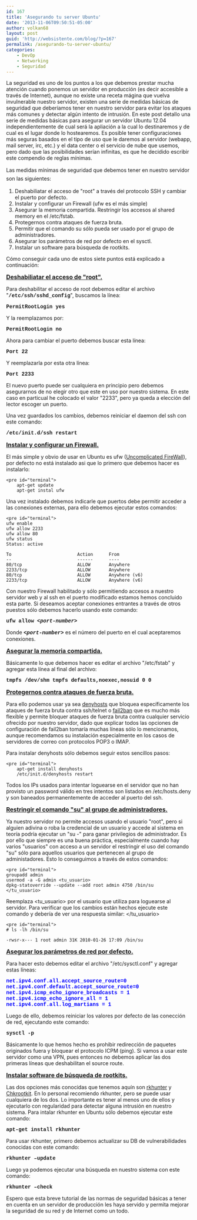 ```yaml
---
id: 167
title: 'Asegurando tu server Ubuntu'
date: '2013-11-06T09:50:51-05:00'
author: volkan68
layout: post
guid: 'http://websistente.com/blog/?p=167'
permalink: /asegurando-tu-server-ubuntu/
categories:
    - DevOp
    - Networking
    - Seguridad
---
```


 La seguridad es uno de los puntos a los que debemos prestar mucha atención cuando ponemos un servidor en producción (es decir accesible a través de Internet), aunque no existe una receta mágina que vuelva invulnerable nuestro servidor, existen una serie de medidas básicas de seguridad que deberíamos tener en nuestro servidor para evitar los ataques más comunes y detectar algún intento de intrusión. En este post detallo una serie de medidas básicas para asegurar un servidor Ubuntu 12.04 independientemente de cual será la apliación a la cual lo destinaremos y de cual es el lugar donde lo hostearemos. Es posible tener configuraciones más seguras basados en el tipo de uso que le daremos al servidor (webapp, mail server, irc, etc.) y el data center o el servicio de nube que usemos, pero dado que las posibilidades serían infinitas, es que he decidido escribir este compendio de reglas mínimas.

 <span style="line-height: 1.6em;">Las medidas mínimas de seguridad que debemos tener en nuestro servidor son las siguientes:</span>

1. Deshabiliatar el acceso de "root" a través del protocolo SSH y cambiar el puerto por defecto.
2. Instalar y configurar un Firewall (ufw es el más simple)
3. Asegurar la memoria compartida. Restringir los accesos al shared memory en el /etc/fstab.
4. Protegernos contra ataques de fuerza bruta.
5. Permitir que el comando su sólo pueda ser usado por el grupo de administradores.
6. Asegurar los parámetros de red por defecto en el sysctl.
7. Instalar un software para búsqueda de rootkits.

 Cómo conseguir cada uno de estos siete puntos está explicado a continuación:

 <span style="font-size:16px;"><u>**Deshabiliatar el acceso de "root".**</u></span>

 Para deshabilitar el acceso de root debemos editar el archivo "<span style="font-family:courier new,courier,monospace;">**/etc/ssh/sshd\_config**</span>", buscamos la línea:

 <span style="font-family:courier new,courier,monospace;">**PermitRootLogin yes**</span>

 Y la reemplazamos por:

 <span style="font-family:courier new,courier,monospace;">**PermitRootLogin no**</span>

 Ahora para cambiar el puerto debemos buscar esta línea:

 **<span style="font-family:courier new,courier,monospace;">Port 22</span>**

 Y reemplazarla por esta otra línea:

 <span style="font-family:courier new,courier,monospace;">**Port 2233**</span>

 El nuevo puerto puede ser cualquiera en principio pero debemos asegurarnos de no elegir otro que este en uso por nuestro sistema. En este caso en particual he colocado el valor "2233", pero ya queda a elección del lector escoger un puerto.

 Una vez guardados los cambios, debemos reiniciar el daemon del ssh con este comando:

 <span style="font-family:courier new,courier,monospace;">**/etc/init.d/ssh restart**</span>

 <span style="font-size:16px;"><u>**Instalar y configurar un Firewall.**</u></span>

 El más simple y obvio de usar en Ubuntu es ufw ([Uncomplicated FireWall](https://wiki.ubuntu.com/UncomplicatedFirewall?action=show&redirect=UbuntuFirewall)), por defecto no está instalado asi que lo primero que debemos hacer es instalarlo:

```
<pre id="terminal">
	apt-get update
	apt-get instal ufw
```

 Una vez instalado debemos indicarle que puertos debe permitir acceder a las conexiones externas, para ello debemos ejecutar estos comandos:

```
<pre id="terminal">
ufw enable 
ufw allow 2233
ufw allow 80
ufw status
Status: active

To                         Action      From
--                         ------      ----
80/tcp                     ALLOW       Anywhere
2233/tcp                   ALLOW       Anywhere
80/tcp                     ALLOW       Anywhere (v6)
2233/tcp                   ALLOW       Anywhere (v6)
```

 Con nuestro Firewall habilitado y sólo permitiendo accesos a nuestro servidor web y al ssh en el puerto modificado estamos hemos concluido esta parte. Si deseamos aceptar conexiones entrantes a través de otros puestos sólo debemos hacerlo usando este comando:

 <span style="font-family:courier new,courier,monospace;">**ufw allow &lt;*port-number*&gt;**</span>

 Donde <span style="font-family:courier new,courier,monospace;">**&lt;*port-number*&gt;**</span> es el número del puerto en el cual aceptaremos conexiones.

 <u><span style="font-size:16px;">**Asegurar la memoria compartida.**</span></u>

 Básicamente lo que debemos hacer es editar el archivo "/etc/fstab" y agregar esta línea al final del archivo:

 <span style="font-family:courier new,courier,monospace;">**tmpfs /dev/shm tmpfs defaults,noexec,nosuid 0 0**</span>

 <u><span style="font-size:16px;">**Protegernos contra ataques de fuerza bruta.**</span></u>

 Para ello podemos usar ya sea [denyhosts](http://denyhosts.sourceforge.net/) que bloquea específicamente los ataques de fuerza bruta contra ssh/telnet o [fail2ban](http://www.fail2ban.org/wiki/index.php/Main_Page) que es mucho más flexible y permite bloquer ataques de fuerza bruta contra cualquier servicio ofrecido por nuestro servidor, dado que explicar todos las opciones de configuración de fail2ban tomaría muchas líneas sólo lo mencionamos, aunque recomendamos su instalación especialmente en los casos de servidores de correo con protocolos POP3 o IMAP.

 Para instalar denyhosts sólo debemos seguir estos sencillos pasos:

```
<pre id="terminal">
	apt-get install denyhosts
	/etc/init.d/denyhosts restart
```

 Todos los IPs usados para intentar loguearse en el servidor que no han provisto un password válido en tres intentos son listados en /etc/hosts.deny y son baneados permanentemente de acceder al puerto del ssh.

 <span style="font-size:16px;"><u>**Restringir el comando "su" al grupo de administradores.**</u></span>

 Ya nuestro servidor no permite accesos usando el usuario "root", pero si alguien adivina o roba la credencial de un usuario y accede al sistema en teoría podría ejecutar un "su -" para ganar privilegios de administrador. Es por ello que siempre es una buena práctica, especialmente cuando hay varios "usuarios" con acceso a un servidor el restringir el uso del comando "su" sólo para aquellos usuarios que pertenecen al grupo de administadores. Esto lo conseguimos a través de estos comandos:

```
<pre id="terminal">
groupadd admin
usermod -a -G admin <tu_usuario>
dpkg-statoverride --update --add root admin 4750 /bin/su
</tu_usuario>
```

 Reemplaza <tu_usuario> por el usuario que utiliza para loguearse al servidor. Para verificar que los cambios están hechos ejecute este comando y debería de ver una respuesta similar: </tu_usuario>

```
<pre id="terminal">
# ls -lh /bin/su

-rwsr-x--- 1 root admin 31K 2010-01-26 17:09 /bin/su
```

 <u><span style="font-size:16px;">**Asegurar los parámetros de red por defecto.**</span></u>

 Para hacer esto debemos editar el archivo "/etc/sysctl.conf" y agregar estas líneas:

 <span style="color:#0000FF;"><span style="font-family:courier new,courier,monospace;">**net.ipv4.conf.all.accept\_source\_route=0  
 net.ipv4.conf.default.accept\_source\_route=0  
 net.ipv4.icmp\_echo\_ignore\_broadcasts = 1  
 net.ipv4.icmp\_echo\_ignore\_all = 1  
 net.ipv4.conf.all.log\_martians = 1**</span></span>

 Luego de ello, debemos reiniciar los valores por defecto de las conección de red, ejecutando este comando:

 <span style="font-family:courier new,courier,monospace;">**sysctl -p**</span>

 Básicamente lo que hemos hecho es prohibir redirección de paquetes originados fuera y bloquear el protocolo ICPM (ping). Si vamos a usar este servidor como una VPN, pues entonces no debemos aplicar las dos primeras líneas que deshabilitan el source route.

 <span style="font-size:16px;"><u>**Instalar software de búsqueda de rootkits.**</u></span>

 Las dos opciones más conocidas que tenemos aquín son [rkhunter](http://rkhunter.sourceforge.net/) y [Chkrootkit](http://freecode.com/projects/chkrootkit). En lo personal recomiendo rkhunter, pero se puede usar cualquiera de los dos. Lo importante es tener al menos uno de ellos y ejecutarlo con regularidad para detectar alguna intrusión en nuestro sistema. Para intalar rkhunter en Ubuntu sólo debemos ejecutar este comando:

 <span style="font-family:courier new,courier,monospace;">**apt-get install rkhunter**</span>

 Para usar rkhunter, primero debemos actualizar su DB de vulnerabilidades conocidas con este comando:

 <span style="font-family:courier new,courier,monospace;">**rkhunter –update**</span>

 Luego ya podemos ejecutar una búsqueda en nuestro sistema con este comando:

 <span style="font-family:courier new,courier,monospace;">**rkhunter –check**</span>

 Espero que esta breve tutorial de las normas de seguridad básicas a tener en cuenta en un servidor de producción les haya servido y permita mejorar la seguridad de su red y de Internet como un todo.
